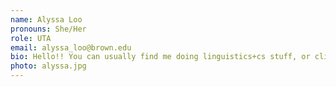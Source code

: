 ```yaml
---
name: Alyssa Loo
pronouns: She/Her
role: UTA 
email: alyssa_loo@brown.edu
bio: Hello!! You can usually find me doing linguistics+cs stuff, or climbing walls, taking naps and watching anime. I'm super excited to be your TA and hope to meet you soon! :)
photo: alyssa.jpg
---
```


